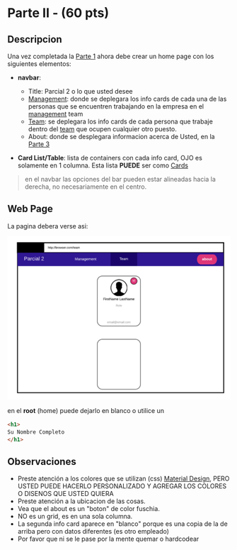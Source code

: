 # Parte II - (60 pts)


## Descripcion


Una vez completada la [Parte 1](parte1.md) ahora debe crear un home page con los siguientes elementos:

- **navbar**:
    - Title: Parcial 2 o lo que usted desee
    - [Management]({{api.management}}): donde se deplegara los info cards de cada una de las personas que se encuentren trabajando en la empresa en el [management]({{api.management}}) team
    - [Team]({{api.team}}): se deplegara los info cards de cada persona que trabaje dentro del [team]({{api.team}}) que ocupen cualquier otro puesto.
    - About: donde se desplegara informacion acerca de Usted, en la [Parte 3](parte3.md)


- **Card List/Table**: lista de containers con cada info card, OJO es solamente en 1 columna. Esta lista **PUEDE**  ser como [Cards](resources.md#html-cards)

> en el navbar las opciones del bar pueden estar alineadas hacia la derecha, no necesariamente en el centro.

## Web Page
La pagina debera verse asi:

![Home](img/home.png)


en el **root** (home) puede dejarlo en blanco o utilice un

```html
<h1>
Su Nombre Completo
</h1>
```

## Observaciones

- Preste atención a los colores que se utilizan (css) [Material Design](resources.md#html), PERO USTED PUEDE HACERLO PERSONALIZADO Y AGREGAR LOS COLORES O DISENOS QUE USTED QUIERA
- Preste atención a la ubicacion de las cosas.
- Vea que el about es un  "boton" de color fuschia.
- NO es un grid, es en una sola columna.
- La segunda info card aparece en "blanco" porque es una copia de la de arriba pero con datos diferentes (es otro empleado)
- Por favor que ni se le pase por la mente quemar o hardcodear
